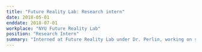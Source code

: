 ```yaml
---
title: "Future Reality Lab: Research intern"
date: 2018-05-01
enddate: 2018-07-01
workplace: "NYU Future Reality Lab"
position: "Research Intern"
summary: "Interned at Future Reality Lab under Dr. Perlin, working on simulated life, including boids, state machine agents, and crowd simulations."
---
```

